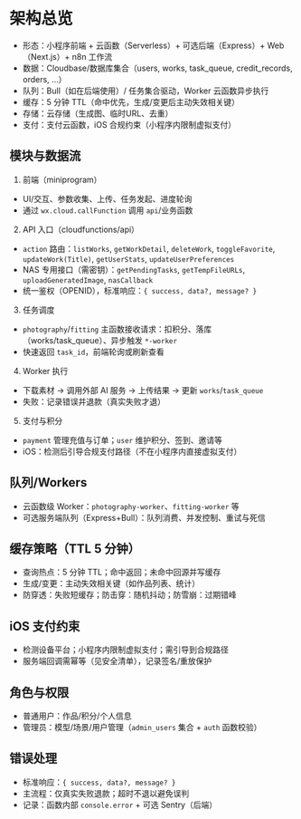 # 架构总览

- 形态：小程序前端 + 云函数（Serverless）+ 可选后端（Express）+ Web（Next.js）+ n8n 工作流
- 数据：Cloudbase/数据库集合（users, works, task_queue, credit_records, orders, ...）
- 队列：Bull（如在后端使用）/ 任务集合驱动，Worker 云函数异步执行
- 缓存：5 分钟 TTL（命中优先，生成/变更后主动失效相关键）
- 存储：云存储（生成图、临时URL、去重）
- 支付：支付云函数，iOS 合规约束（小程序内限制虚拟支付）

## 模块与数据流

1) 前端（miniprogram）
- UI/交互、参数收集、上传、任务发起、进度轮询
- 通过 `wx.cloud.callFunction` 调用 `api`/业务函数

2) API 入口（cloudfunctions/api）
- `action` 路由：`listWorks`, `getWorkDetail`, `deleteWork`, `toggleFavorite`, `updateWork(Title)`, `getUserStats`, `updateUserPreferences`
- NAS 专用接口（需密钥）：`getPendingTasks`, `getTempFileURLs`, `uploadGeneratedImage`, `nasCallback`
- 统一鉴权（OPENID），标准响应：`{ success, data?, message? }`

3) 任务调度
- `photography`/`fitting` 主函数接收请求：扣积分、落库（works/task_queue）、异步触发 `*-worker`
- 快速返回 `task_id`，前端轮询或刷新查看

4) Worker 执行
- 下载素材 → 调用外部 AI 服务 → 上传结果 → 更新 `works`/`task_queue`
- 失败：记录错误并退款（真实失败才退）

5) 支付与积分
- `payment` 管理充值与订单；`user` 维护积分、签到、邀请等
- iOS：检测后引导合规支付路径（不在小程序内直接虚拟支付）

## 队列/Workers

- 云函数级 Worker：`photography-worker`、`fitting-worker` 等
- 可选服务端队列（Express+Bull）：队列消费、并发控制、重试与死信

## 缓存策略（TTL 5 分钟）

- 查询热点：5 分钟 TTL；命中返回；未命中回源并写缓存
- 生成/变更：主动失效相关键（如作品列表、统计）
- 防穿透：失败短缓存；防击穿：随机抖动；防雪崩：过期错峰

## iOS 支付约束

- 检测设备平台；小程序内限制虚拟支付；需引导到合规路径
- 服务端回调需幂等（见安全清单），记录签名/重放保护

## 角色与权限

- 普通用户：作品/积分/个人信息
- 管理员：模型/场景/用户管理（`admin_users` 集合 + `auth` 函数校验）

## 错误处理

- 标准响应：`{ success, data?, message? }`
- 主流程：仅真实失败退款；超时不退以避免误判
- 记录：函数内部 `console.error` + 可选 Sentry（后端）

